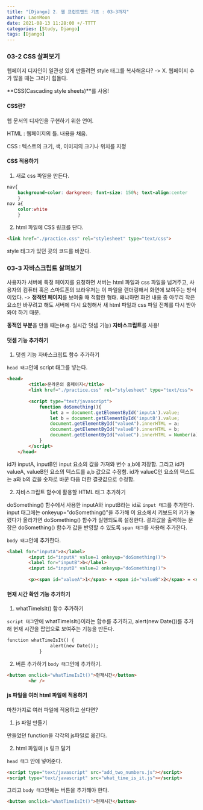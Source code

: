 ```yaml
---
title: "[Django] 2. 웹 프런트엔드 기초 : 03-3까지"
author: LaonMoon
date: 2021-08-13 11:28:00 +/-TTTT
categories: [Study, Django]
tags: [Django]
---
```


### 03-2 CSS 살펴보기
웹페이지 디자인이 일관성 있게 만들려면 style 태그를 복사해온다? -> X. 웹페이지 수가 많을 때는 그러기 힘들다.

**CSS(Cascading style sheets)**를 사용!

#### CSS란?
웹 문서의 디자인을 구현하기 위한 언어.

HTML : 웹페이지의 틀. 내용을 채움.

CSS : 텍스트의 크기, 색, 이미지의 크기나 위치를 지정

#### CSS 적용하기
1. 새로 css 파일을 만든다.
```css
nav{
	background-color: darkgreen; font-size: 150%; text-align:center
	}
nav a{
	color:white
	}
```
2. html 파일에 CSS 링크를 단다.

```html
<link href="./practice.css" rel="stylesheet" type="text/css">
```
style 태그가 있던 곳의 코드를 바꾼다.

### 03-3 자바스크립트 살펴보기
사용자가 서버에 특정 페이지를 요청하면 서버는 html 파일과 css 파일을 넘겨주고, 사용자의 컴퓨터 혹은 스마트폰의 브라우저는 이 파일을 렌더링해서 화면에 보여주는 방식이었다. -> **정적인 페이지**를 보여줄 때 적합한 형태. 왜냐하면 화면 내용 중 아무리 작은 요소만 바꾸려고 해도 서버에 다시 요청해서 새 html 파일과 css 파일 전체를 다시 받아와야 하기 때문.

**동적인 부분**을 만들 때는(e.g. 실시간 덧셈 기능) **자바스크립트**를 사용!

#### 덧셈 기능 추가하기

1. 덧셈 기능 자바스크립트 함수 추가하기

`head 태그`안에 script 태그를 넣는다.
```html
<head>
		<title>문라온의 홈페이지</title>
		<link href="./practice.css" rel="stylesheet" type="text/css">
		
		<script type="text/javascript">
			function doSomething(){
				let a = document.getElementById('inputA').value;
				let b = document.getElementById('inputB').value;
				document.getElementById("valueA").innerHTML = a;
				document.getElementById("valueB").innerHTML = b;
				document.getElementById("valueC").innerHTML = Number(a) + Number(b);
			}
		</script>
    </head>
```
id가 inputA, inputB인 input 요소의 값을 가져와 변수 a,b에 저장함. 그리고 id가 valueA, valueB인 요소의 텍스트를 a,b 값으로 수정함. id가 valueC인 요소의 텍스트는 a와 b의 값을 숫자로 바꾼 다음 더한 결괏값으로 수정함.

2. 자바스크립트 함수에 활용할 HTML 태그 추가하기

doSomething() 함수에서 사용한 inputA와 inputB라는 id로 `input 태그`를 추가한다. input 태그에는 onkeyup="doSomething()"을 추가해 이 요소에서 키보드의 키가 눌렸다가 올라가면 doSomething() 함수가 실행되도록 설정한다. 결과값을 출력하는 문장은 doSomething() 함수가 값을 반영할 수 있도록 `span 태그`를 사용해 추가한다. 

`body 태그`안에 추가한다.
```html
<label for="inputA">a</label>
		<input id="inputA" value=1 onkeyup="doSomething()">
		<label for="inputB">b</label>
		<input id="inputB" value=2 onkeyup="doSomething()">
		
		<p><span id="valueA">1</span> + <span id="valueB">2</span> = <span id="valueC">3</span>입니다.<p>
```

#### 현재 시간 확인 기능 추가하기
1. whatTimeIsIt() 함수 추가하기

`script 태그`안에 whatTimeIsIt()이라는 함수를 추가하고, alert(new Date())를 추가해 현재 시간을 팝업으로 보여주는 기능을 만든다.
```html
function whatTimeIsIt() {
				alert(new Date());
			}
```
2. 버튼 추가하기
`body 태그`안에 추가하기.
```html
<button onclick="whatTimeIsIt()">현재시간</button>
		<hr />
```

#### js 파일을 여러 html 파일에 적용하기
마찬가지로 여러 파일에 적용하고 싶다면?
1. js 파일 만들기

만들었던 function을 각각의 js파일로 옮긴다.

2. html 파일에 js 링크 달기

`head 태그` 안에 넣어준다. 
```html
<script type="text/javascript" src="add_two_numbers.js"></script>
<script type="text/javascript" src="what_time_is_it.js"></script>
```
그리고 `body 태그`안에는 버튼을 추가해야 한다.

```html
<button onclick="whatTimeIsIt()">현재시간</button>
```